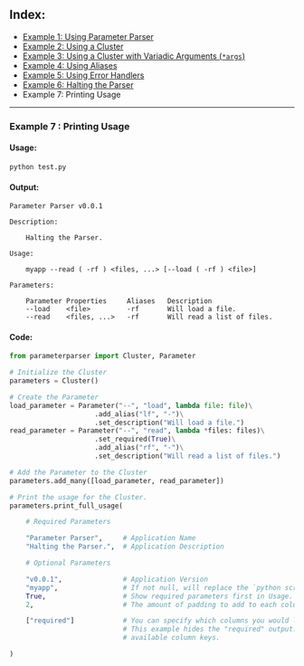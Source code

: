 ## Index:
* [Example 1: Using Parameter Parser](./Example1.md)
* [Example 2: Using a Cluster](./Example2.md)
* [Example 3: Using a Cluster with Variadic Arguments (`*args`)](./Example3.md)
* [Example 4: Using Aliases](./Example4.md)
* [Example 5: Using Error Handlers](./Example5.md)
* [Example 6: Halting the Parser](./Example6.md)
* Example 7: Printing Usage

----
### Example 7 : Printing Usage

#### Usage: 
    python test.py
#### Output: 
    Parameter Parser v0.0.1
    
    Description: 
    
        Halting the Parser.
    
    Usage:
    
        myapp --read ( -rf ) <files, ...> [--load ( -rf ) <file>] 
    
    Parameters:
    
        Parameter Properties     Aliases   Description                  
        --load    <file>         -rf       Will load a file.            
        --read    <files, ...>   -rf       Will read a list of files.   
#### Code:
```python
from parameterparser import Cluster, Parameter

# Initialize the Cluster
parameters = Cluster()

# Create the Parameter
load_parameter = Parameter("--", "load", lambda file: file)\
                     .add_alias("lf", "-")\
                     .set_description("Will load a file.")
read_parameter = Parameter("--", "read", lambda *files: files)\
                     .set_required(True)\
                     .add_alias("rf", "-")\
                     .set_description("Will read a list of files.")

# Add the Parameter to the Cluster
parameters.add_many([load_parameter, read_parameter])

# Print the usage for the Cluster.
parameters.print_full_usage(

    # Required Parameters

    "Parameter Parser",     # Application Name
    "Halting the Parser.",  # Application Description

    # Optional Parameters

    "v0.0.1",               # Application Version
    "myapp",                # If not null, will replace the `python script.py` portion of the command line.
    True,                   # Show required parameters first in Usage. (Defaults to True)
    2,                      # The amount of padding to add to each column after the longest word. (Default 2)

    ["required"]            # You can specify which columns you would like hidden from the output here.
                            # This example hides the "required" output. See usage_style.py for a list of
                            # available column keys.

)
```
